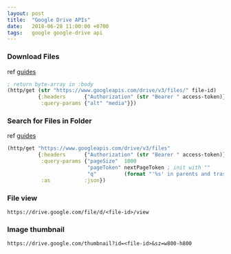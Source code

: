 ```yaml
---
layout: post
title:  "Google Drive APIs"
date:   2018-06-28 11:00:00 +0700
tags:   google google-drive api
---
```


### Download Files
ref [guides](https://developers.google.com/drive/api/v3/manage-downloads)

```clj
; return byte-array in :body
(http/get (str "https://www.googleapis.com/drive/v3/files/" file-id)
          {:headers      {"Authorization" (str "Bearer " access-token)}
           :query-params {"alt" "media"}})
```

### Search for Files in Folder
ref [guides](https://developers.google.com/drive/api/v3/search-parameters)

```clj
(http/get "https://www.googleapis.com/drive/v3/files"
          {:headers      {"Authorization" (str "Bearer " access-token)}
           :query-params {"pageSize"  1000
                          "pageToken" nextPageToken ; init with ""
                          "q"         (format "'%s' in parents and trashed = false" folder-id)}
           :as           :json})
```

### File view
`https://drive.google.com/file/d/<file-id>/view`

### Image thumbnail
`https://drive.google.com/thumbnail?id=<file-id>&sz=w800-h800`
